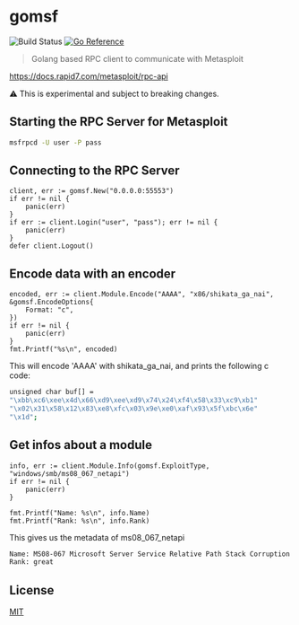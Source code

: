 # gomsf
![Build Status](https://github.com/hupe1980/gomsf/workflows/build/badge.svg) 
[![Go Reference](https://pkg.go.dev/badge/github.com/hupe1980/gomsf.svg)](https://pkg.go.dev/github.com/hupe1980/gomsf)
> Golang based RPC client to communicate with Metasploit

https://docs.rapid7.com/metasploit/rpc-api

:warning: This is experimental and subject to breaking changes.

## Starting the RPC Server for Metasploit
```bash
msfrpcd -U user -P pass
```

## Connecting to the RPC Server
```golang
client, err := gomsf.New("0.0.0.0:55553")
if err != nil {
    panic(err)
}
if err := client.Login("user", "pass"); err != nil {
    panic(err)
}
defer client.Logout()
```
## Encode data with an encoder
```golang
encoded, err := client.Module.Encode("AAAA", "x86/shikata_ga_nai", &gomsf.EncodeOptions{
    Format: "c",
})
if err != nil {
    panic(err)
}
fmt.Printf("%s\n", encoded)
```
This will encode 'AAAA' with shikata_ga_nai, and prints the following c code:
```bash
unsigned char buf[] =
"\xbb\xc6\xee\x4d\x66\xd9\xee\xd9\x74\x24\xf4\x58\x33\xc9\xb1"
"\x02\x31\x58\x12\x83\xe8\xfc\x03\x9e\xe0\xaf\x93\x5f\xbc\x6e"
"\x1d";
```
## Get infos about a module
```golang
info, err := client.Module.Info(gomsf.ExploitType, "windows/smb/ms08_067_netapi")
if err != nil {
    panic(err)
}

fmt.Printf("Name: %s\n", info.Name)
fmt.Printf("Rank: %s\n", info.Rank)
```
This gives us the metadata of ms08_067_netapi
```bash
Name: MS08-067 Microsoft Server Service Relative Path Stack Corruption
Rank: great
```

## License
[MIT](LICENCE)
